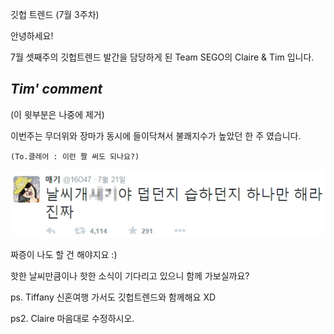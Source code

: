 깃헙 트렌드 (7월 3주차)

안녕하세요!

7월 셋째주의 깃헙트렌드 발간을 담당하게 된 Team SEGO의 Claire & Tim 입니다.

***Tim' comment***
---

(이 윗부분은 나중에 제거)

이번주는 무더위와 장마가 동시에 들이닥쳐서 불쾌지수가 높았던 한 주 였습니다.

    (To.클레어 : 이런 짤 써도 되나요?)

![이미지](../img/019-weather-poppy.jpg)

짜증이 나도 할 건 해야지요 :)

핫한 날씨만큼이나 핫한 소식이 기다리고 있으니 함께 가보실까요?

ps. Tiffany 신혼여행 가서도 깃헙트렌드와 함께해요 XD

ps2. Claire 마음대로 수정하시오.
